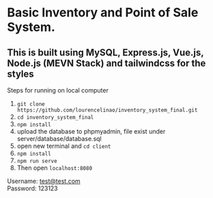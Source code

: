 # Basic Inventory and Point of Sale System.
## This is built using MySQL, Express.js, Vue.js, Node.js (MEVN Stack) and tailwindcss for the styles

Steps for running on local computer
1. `git clone https://github.com/lourencelinao/inventory_system_final.git`
2. `cd inventory_system_final`
3. `npm install`
4. upload the database to phpmyadmin, file exist under server/database/database.sql
5. open new terminal and `cd client`
6. `npm install`
7. `npm run serve`
8. Then open `localhost:8080`

Username: test@test.com <br>
Password: 123123
